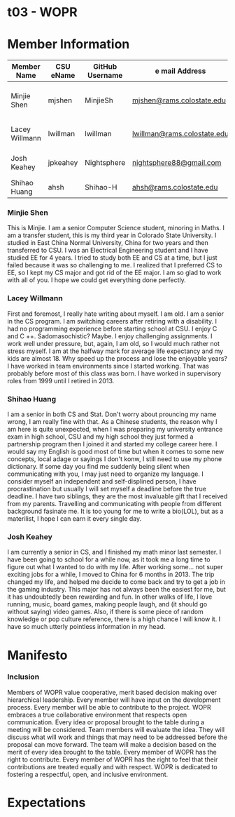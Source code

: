 # t03 - WOPR

# Member Information
Member Name | CSU eName | GitHub Username | e mail Address | Nickname
----------- | --------- | --------------- | -------------- | --------
Minjie Shen | mjshen | MinjieSh | mjshen@rams.colostate.edu | Minjie /min'dʒiː/ or /min'dʒæ/
Lacey Willmann | lwillman | lwillman | lwillman@rams.colostate.edu | Negative, Ghost Rider
Josh Keahey | jpkeahey | Nightsphere | nightsphere88@gmail.com | Nada, Nothing, Zip
Shihao Huang | ahsh | Shihao-H | ahsh@rams.colostate.edu | null..

### Minjie Shen

This is Minjie. I am a senior Computer Science student, minoring in Maths.
I am a transfer student, this is my third year in Colorado State University. 
I studied in East China Normal University, China for two years and then transferred to CSU. 
I was an Electrical Engineering student and I have studied EE for 4 years. I tried to study both EE and CS at a time, but I just failed because it was so challenging to me. I realized that I preferred CS to EE, so I kept my CS major and got rid of the EE major.
I am so glad to work with all of you. I hope we could get everything done perfectly.


### Lacey Willmann
   First and foremost, I really hate writing about myself. I am old. I am a senior in the CS program. I am switching careers after retiring with a disability. I had no programming experience before starting school at CSU. I enjoy C and C ++. Sadomasochistic? Maybe. I enjoy challenging assignments. I work well under pressure, but, again, I am old, so I would much rather not stress myself. I am at the halfway mark for average life expectancy and my kids are almost 18. Why speed up the process and lose the enjoyable years? I have worked in team environments since I started working. That was probably before most of this class was born. I have worked in supervisory roles from 1999 until I retired in 2013.

### Shihao Huang
I am a senior in both CS and Stat. Don't worry about prouncing my name wrong, I am really fine with that.
As a Chinese students, the reason why I am here is quite unexpected, when I was preparing my university entrance exam in high school, CSU and my high school they just formed a partnership program then I joined it and started my college career here.
I would say my English is good most of time but when it comes to some new concepts, local adage or sayings I don't konw, I still need to use my phone dictionary. If some day you find me suddenly being silent when communicating with you, I may just need to organize my language.
I consider myself an independent and self-displined person, I have procrastination but usually I will set myself a deadline before the true deadline. I have two siblings, they are the most invaluable gift that I received from my parents. Travelling and communicating with people from different background fasinate me. It is too young for me to write a bio(LOL), but as a materilist, I hope I can earn it every single day.

### Josh Keahey
I am currently a senior in CS, and I finished my math minor last semester. I have been going to school for a while now, as it took 
me a long time to figure out what I wanted to do with my life. After working some... not super exciting jobs for a while, I moved to 
China for 6 months in 2013. The trip changed my life, and helped me decide to come back and try to get a job in the gaming industry.
This major has not always been the easiest for me, but it has undoubtedly been rewarding and fun. In other walks of life, I love 
running, music, board games, making people laugh, and (it should go without saying) video games. Also, if there is some piece 
of random knowledge or pop culture reference, there is a high chance I will know it. I have so much utterly pointless 
information in my head.
    
# Manifesto

### Inclusion
Members of WOPR value cooperative, merit based decision making over hierarchical leadership. Every member will have input on the development process. Every member will be able to contribute to the project. WOPR embraces a true collaborative environment that respects open communication. Every idea or proposal brought to the table during a meeting will be considered. Team members will evaluate the idea. They will discuss what will work and things that may need to be addressed before the proposal can move forward. The team will make a decision based on the merit of every idea brought to the table. Every member of WOPR has the right to contribute. Every member of WOPR has the right to feel that their contributions are treated equally and with respect. WOPR is dedicated to fostering a respectful, open, and inclusive environment. 


# Expectations

